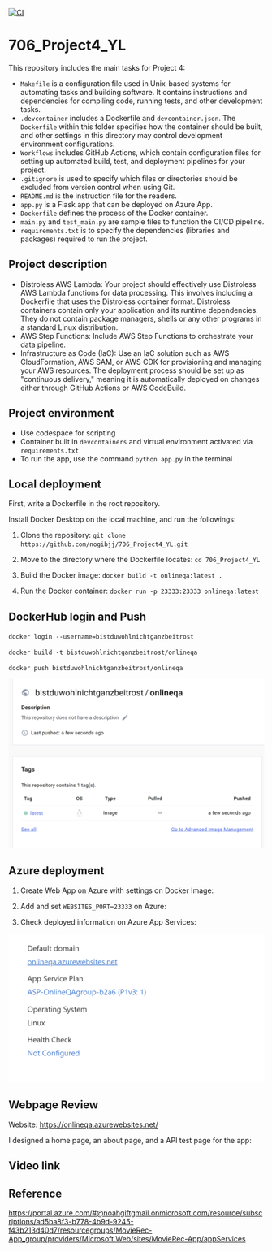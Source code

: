 [![CI](https://github.com/nogibjj/706_Project4_YL/actions/workflows/cicd.yml/badge.svg)](https://github.com/nogibjj/706_Project4_YL/actions/workflows/cicd.yml)

# 706_Project4_YL

This repository includes the main tasks for Project 4:

* `Makefile` is a configuration file used in Unix-based systems for automating tasks and building software. It contains instructions and dependencies for compiling code, running tests, and other development tasks.
* `.devcontainer` includes a Dockerfile and `devcontainer.json`. The `Dockerfile` within this folder specifies how the container should be built, and other settings in this directory may control development environment configurations.
* `Workflows` includes GitHub Actions, which contain configuration files for setting up automated build, test, and deployment pipelines for your project.
* `.gitignore` is used to specify which files or directories should be excluded from version control when using Git.
* `README.md` is the instruction file for the readers.
* `app.py` is a Flask app that can be deployed on Azure App.
* `Dockerfile` defines the process of the Docker container.
* `main.py` and `test_main.py` are sample files to function the CI/CD pipeline.
* `requirements.txt` is to specify the dependencies (libraries and packages) required to run the project.

## Project description

* Distroless AWS Lambda: Your project should effectively use Distroless
AWS Lambda functions for data processing. This involves including a
Dockerfile that uses the Distroless container format. Distroless containers
contain only your application and its runtime dependencies. They do not
contain package managers, shells or any other programs in a standard
Linux distribution.
* AWS Step Functions: Include AWS Step Functions to orchestrate your
data pipeline.
* Infrastructure as Code (IaC): Use an IaC solution such as AWS
CloudFormation, AWS SAM, or AWS CDK for provisioning and managing
your AWS resources. The deployment process should be set up as
"continuous delivery," meaning it is automatically deployed on changes
either through GitHub Actions or AWS CodeBuild.

## Project environment

* Use codespace for scripting
* Container built in `devcontainers` and virtual environment activated via `requirements.txt`
* To run the app, use the command `python app.py` in the terminal

## Local deployment

First, write a Dockerfile in the root repository.

Install Docker Desktop on the local machine, and run the followings:

1. Clone the repository: `git clone https://github.com/nogibjj/706_Project4_YL.git`

2. Move to the directory where the Dockerfile locates: `cd 706_Project4_YL`

3. Build the Docker image: `docker build -t onlineqa:latest .`

4. Run the Docker container: `docker run -p 23333:23333 onlineqa:latest`

## DockerHub login and Push

`docker login --username=bistduwohlnichtganzbeitrost`

`docker build -t bistduwohlnichtganzbeitrost/onlineqa`

`docker push bistduwohlnichtganzbeitrost/onlineqa`

![Alt text](images/dockerpush.png)

## Azure deployment

1. Create Web App on Azure with settings on Docker Image:

2. Add and set `WEBSITES_PORT=23333` on Azure:

3. Check deployed information on Azure App Services:

![Alt text](images/deployed_info.png)

## Webpage Review

Website: https://onlineqa.azurewebsites.net/

I designed a home page, an about page, and a API test page for the app:


## Video link


## Reference

https://portal.azure.com/#@noahgiftgmail.onmicrosoft.com/resource/subscriptions/ad5ba8f3-b778-4b9d-9245-f43b213d40d7/resourcegroups/MovieRec-App_group/providers/Microsoft.Web/sites/MovieRec-App/appServices
